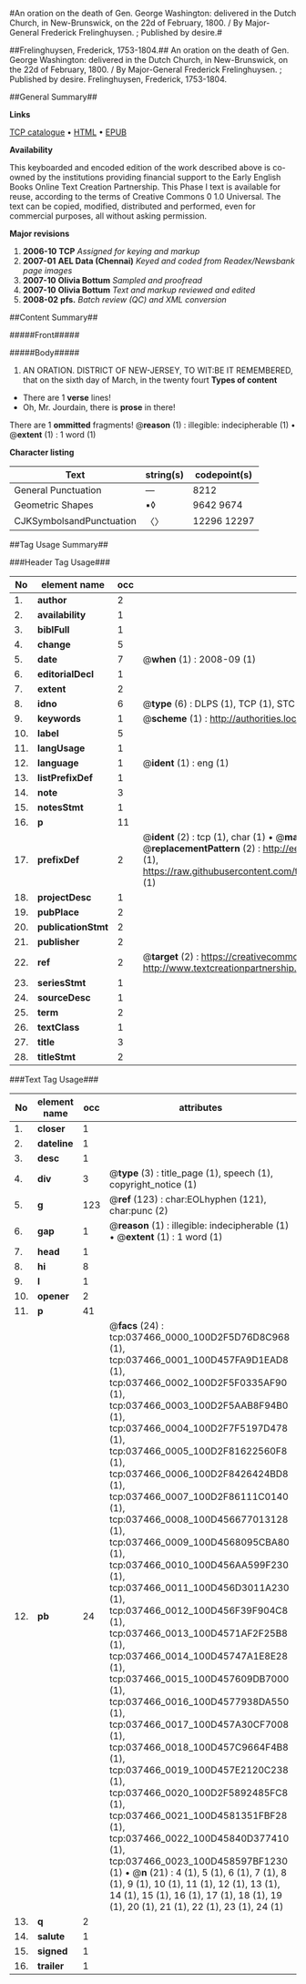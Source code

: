 #An oration on the death of Gen. George Washington: delivered in the Dutch Church, in New-Brunswick, on the 22d of February, 1800. / By Major-General Frederick Frelinghuysen. ; Published by desire.#

##Frelinghuysen, Frederick, 1753-1804.##
An oration on the death of Gen. George Washington: delivered in the Dutch Church, in New-Brunswick, on the 22d of February, 1800. / By Major-General Frederick Frelinghuysen. ; Published by desire.
Frelinghuysen, Frederick, 1753-1804.

##General Summary##

**Links**

[TCP catalogue](http://www.ota.ox.ac.uk/tcp/)  • 
[HTML](http://tei.it.ox.ac.uk/tcp/Texts-HTML/free/N28/N28109.html)  • 
[EPUB](http://tei.it.ox.ac.uk/tcp/Texts-EPUB/free/N28/N28109.epub)

**Availability**

This keyboarded and encoded edition of the
	       work described above is co-owned by the institutions
	       providing financial support to the Early English Books
	       Online Text Creation Partnership. This Phase I text is
	       available for reuse, according to the terms of Creative
	       Commons 0 1.0 Universal. The text can be copied,
	       modified, distributed and performed, even for
	       commercial purposes, all without asking permission.

**Major revisions**

1. __2006-10__ __TCP__ *Assigned for keying and markup*
1. __2007-01__ __AEL Data (Chennai)__ *Keyed and coded from Readex/Newsbank page images*
1. __2007-10__ __Olivia Bottum__ *Sampled and proofread*
1. __2007-10__ __Olivia Bottum__ *Text and markup reviewed and edited*
1. __2008-02__ __pfs.__ *Batch review (QC) and XML conversion*

##Content Summary##

#####Front#####

#####Body#####

1. AN ORATION.
DISTRICT OF NEW-JERSEY, TO WIT:BE IT REMEMBERED, that on the sixth day of March, in the twenty fourt
**Types of content**

  * There are 1 **verse** lines!
  * Oh, Mr. Jourdain, there is **prose** in there!

There are 1 **ommitted** fragments! 
 @__reason__ (1) : illegible: indecipherable (1)  •  @__extent__ (1) : 1 word (1)

**Character listing**


|Text|string(s)|codepoint(s)|
|---|---|---|
|General Punctuation|—|8212|
|Geometric Shapes|▪◊|9642 9674|
|CJKSymbolsandPunctuation|〈〉|12296 12297|

##Tag Usage Summary##

###Header Tag Usage###

|No|element name|occ|attributes|
|---|---|---|---|
|1.|__author__|2||
|2.|__availability__|1||
|3.|__biblFull__|1||
|4.|__change__|5||
|5.|__date__|7| @__when__ (1) : 2008-09 (1)|
|6.|__editorialDecl__|1||
|7.|__extent__|2||
|8.|__idno__|6| @__type__ (6) : DLPS (1), TCP (1), STC (1), NOTIS (1), IMAGE-SET (1), EVANS-CITATION (1)|
|9.|__keywords__|1| @__scheme__ (1) : http://authorities.loc.gov/ (1)|
|10.|__label__|5||
|11.|__langUsage__|1||
|12.|__language__|1| @__ident__ (1) : eng (1)|
|13.|__listPrefixDef__|1||
|14.|__note__|3||
|15.|__notesStmt__|1||
|16.|__p__|11||
|17.|__prefixDef__|2| @__ident__ (2) : tcp (1), char (1)  •  @__matchPattern__ (2) : ([0-9\-]+):([0-9IVX]+) (1), (.+) (1)  •  @__replacementPattern__ (2) : http://eebo.chadwyck.com/downloadtiff?vid=$1&page=$2 (1), https://raw.githubusercontent.com/textcreationpartnership/Texts/master/tcpchars.xml#$1 (1)|
|18.|__projectDesc__|1||
|19.|__pubPlace__|2||
|20.|__publicationStmt__|2||
|21.|__publisher__|2||
|22.|__ref__|2| @__target__ (2) : https://creativecommons.org/publicdomain/zero/1.0/ (1), http://www.textcreationpartnership.org/docs/. (1)|
|23.|__seriesStmt__|1||
|24.|__sourceDesc__|1||
|25.|__term__|2||
|26.|__textClass__|1||
|27.|__title__|3||
|28.|__titleStmt__|2||


###Text Tag Usage###

|No|element name|occ|attributes|
|---|---|---|---|
|1.|__closer__|1||
|2.|__dateline__|1||
|3.|__desc__|1||
|4.|__div__|3| @__type__ (3) : title_page (1), speech (1), copyright_notice (1)|
|5.|__g__|123| @__ref__ (123) : char:EOLhyphen (121), char:punc (2)|
|6.|__gap__|1| @__reason__ (1) : illegible: indecipherable (1)  •  @__extent__ (1) : 1 word (1)|
|7.|__head__|1||
|8.|__hi__|8||
|9.|__l__|1||
|10.|__opener__|2||
|11.|__p__|41||
|12.|__pb__|24| @__facs__ (24) : tcp:037466_0000_100D2F5D76D8C968 (1), tcp:037466_0001_100D457FA9D1EAD8 (1), tcp:037466_0002_100D2F5F0335AF90 (1), tcp:037466_0003_100D2F5AAB8F94B0 (1), tcp:037466_0004_100D2F7F5197D478 (1), tcp:037466_0005_100D2F81622560F8 (1), tcp:037466_0006_100D2F8426424BD8 (1), tcp:037466_0007_100D2F86111C0140 (1), tcp:037466_0008_100D456677013128 (1), tcp:037466_0009_100D4568095CBA80 (1), tcp:037466_0010_100D456AA599F230 (1), tcp:037466_0011_100D456D3011A230 (1), tcp:037466_0012_100D456F39F904C8 (1), tcp:037466_0013_100D4571AF2F25B8 (1), tcp:037466_0014_100D45747A1E8E28 (1), tcp:037466_0015_100D457609DB7000 (1), tcp:037466_0016_100D4577938DA550 (1), tcp:037466_0017_100D457A30CF7008 (1), tcp:037466_0018_100D457C9664F4B8 (1), tcp:037466_0019_100D457E2120C238 (1), tcp:037466_0020_100D2F5892485FC8 (1), tcp:037466_0021_100D4581351FBF28 (1), tcp:037466_0022_100D45840D377410 (1), tcp:037466_0023_100D458597BF1230 (1)  •  @__n__ (21) : 4 (1), 5 (1), 6 (1), 7 (1), 8 (1), 9 (1), 10 (1), 11 (1), 12 (1), 13 (1), 14 (1), 15 (1), 16 (1), 17 (1), 18 (1), 19 (1), 20 (1), 21 (1), 22 (1), 23 (1), 24 (1)|
|13.|__q__|2||
|14.|__salute__|1||
|15.|__signed__|1||
|16.|__trailer__|1||
